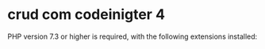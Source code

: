 # crud com codeinigter 4

PHP version 7.3 or higher is required, with the following extensions installed:
